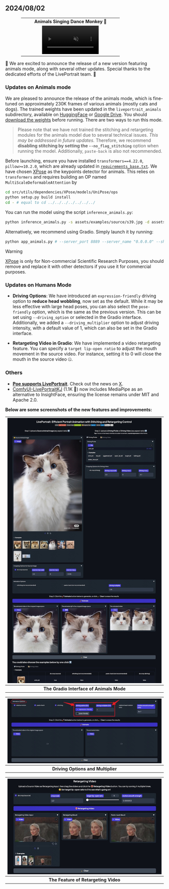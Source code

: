 ## 2024/08/02

<table class="center" style="width: 80%; margin-left: auto; margin-right: auto;">
<tr>
    <td style="text-align: center"><b>Animals Singing Dance Monkey 🎤</b></td>
</tr>

<tr>
    <td style="border: none; text-align: center;">
        <video controls loop src="https://github.com/user-attachments/assets/38d5b6e5-d29b-458d-9f2c-4dd52546cb41" muted="false" style="width: 60%;"></video>
    </td>
</tr>
</table>


🎉 We are excited to announce the release of a new version featuring animals mode, along with several other updates. Special thanks to the dedicated efforts of the LivePortrait team. 💪

### Updates on Animals mode
We are pleased to announce the release of the animals mode, which is fine-tuned on approximately 230K frames of various animals (mostly cats and dogs). The trained weights have been updated in the `liveportrait_animals` subdirectory, available on [HuggingFace](https://huggingface.co/KwaiVGI/LivePortrait/tree/main/) or [Google Drive](https://drive.google.com/drive/u/0/folders/1UtKgzKjFAOmZkhNK-OYT0caJ_w2XAnib). You should [download the weights](https://github.com/KwaiVGI/LivePortrait?tab=readme-ov-file#2-download-pretrained-weights) before running. There are two ways to run this mode.

> Please note that we have not trained the stitching and retargeting modules for the animals model due to several technical issues. _This may be addressed in future updates._ Therefore, we recommend **disabling stitching by setting the `--no_flag_stitching`** option when running the model. Additionally, `paste-back` is also not recommended.

Before launching, ensure you have installed `transformers==4.22.0`, `pillow>=10.2.0`, which are already updated in  [`requirements_base.txt`](../../../requirements_base.txt). We have chosen [XPose](https://github.com/IDEA-Research/X-Pose) as the keypoints detector for animals. This relies on `transformers` and requires building an OP named `MultiScaleDeformableAttention` by
```bash
cd src/utils/dependencies/XPose/models/UniPose/ops
python setup.py build install
cd - # equal to cd ../../../../../../../
```

You can run the model using the script `inference_animals.py`:
```bash
python inference_animals.py -s assets/examples/source/s39.jpg -d assets/examples/driving/wink.pkl --no_flag_stitching --driving_multiplier 1.75
```

Alternatively, we recommend using Gradio. Simply launch it by running:
```bash
python app_animals.py # --server_port 8889 --server_name "0.0.0.0" --share
```

> [!WARNING]
> [XPose](https://github.com/IDEA-Research/X-Pose) is only for Non-commercial Scientific Research Purposes, you should remove and replace it with other detectors if you use it for commercial purposes.

### Updates on Humans Mode

- **Driving Options**: We have introduced an `expression-friendly` driving option to **reduce head wobbling**, now set as the default. While it may be less effective with large head poses, you can also select the `pose-friendly` option, which is the same as the previous version. This can be set using `--driving_option` or selected in the Gradio interface. Additionally, we added a `--driving_multiplier` option to adjust driving intensity, with a default value of 1, which can also be set in the Gradio interface.

- **Retargeting Video in Gradio**: We have implemented a video retargeting feature. You can specify a `target lip-open ratio` to adjust the mouth movement in the source video. For instance, setting it to 0 will close the mouth in the source video 🤐.

### Others

- [**Poe supports LivePortrait**](https://poe.com/LivePortrait). Check out the news on [X](https://x.com/poe_platform/status/1816136105781256260).
- [ComfyUI-LivePortraitKJ](https://github.com/kijai/ComfyUI-LivePortraitKJ) (1.1K 🌟) now includes MediaPipe as an alternative to InsightFace, ensuring the license remains under MIT and Apache 2.0.



**Below are some screenshots of the new features and improvements:**

| ![The Gradio Interface of Animals Mode](../animals-mode-gradio-2024-08-02.jpg) |
|:---:|
| **The Gradio Interface of Animals Mode** |

| ![Driving Options and Multiplier](../driving-option-multiplier-2024-08-02.jpg) |
|:---:|
| **Driving Options and Multiplier** |

| ![The Feature of Retargeting Video](../retargeting-video-2024-08-02.jpg) |
|:---:|
| **The Feature of Retargeting Video** |
